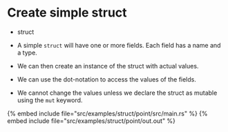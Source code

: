 # Create simple struct

* struct

* A simple `struct` will have one or more fields. Each field has a name and a type.
* We can then create an instance of the struct with actual values.
* We can use the dot-notation to access the values of the fields.
* We cannot change the values unless we declare the struct as mutable using the `mut` keyword.

{% embed include file="src/examples/struct/point/src/main.rs" %}
{% embed include file="src/examples/struct/point/out.out" %}



